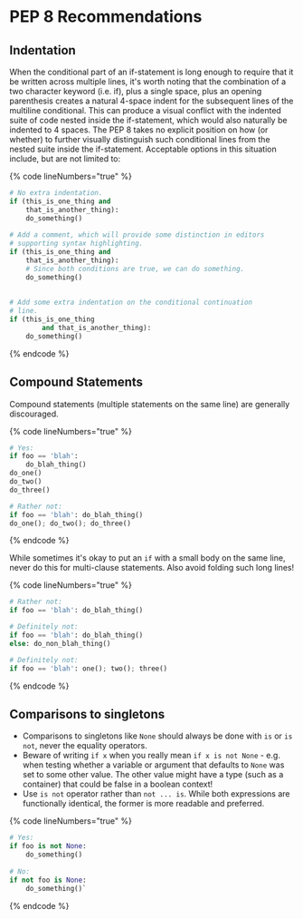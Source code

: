 # PEP 8 Recommendations

## Indentation

When the conditional part of an if-statement is long enough to require that it be written across multiple lines, it's worth noting that the combination of a two character keyword (i.e. if), plus a single space, plus an opening parenthesis creates a natural 4-space indent for the subsequent lines of the multiline conditional. This can produce a visual conflict with the indented suite of code nested inside the if-statement, which would also naturally be indented to 4 spaces. The PEP 8 takes no explicit position on how (or whether) to further visually distinguish such conditional lines from the nested suite inside the if-statement. Acceptable options in this situation include, but are not limited to:

{% code lineNumbers="true" %}
```python
# No extra indentation.
if (this_is_one_thing and 
    that_is_another_thing): 
    do_something()
    
# Add a comment, which will provide some distinction in editors
# supporting syntax highlighting.
if (this_is_one_thing and 
    that_is_another_thing): 
    # Since both conditions are true, we can do something. 
    do_something()
    
    
# Add some extra indentation on the conditional continuation 
# line.
if (this_is_one_thing 
        and that_is_another_thing): 
    do_something()
```
{% endcode %}

## Compound Statements

Compound statements (multiple statements on the same line) are generally discouraged.

{% code lineNumbers="true" %}
```python
# Yes:
if foo == 'blah': 
    do_blah_thing() 
do_one() 
do_two() 
do_three()

# Rather not:
if foo == 'blah': do_blah_thing() 
do_one(); do_two(); do_three()
```
{% endcode %}

While sometimes it's okay to put an `if` with a small body on the same line, never do this for multi-clause statements. Also avoid folding such long lines!

{% code lineNumbers="true" %}
```python
# Rather not:
if foo == 'blah': do_blah_thing()

# Definitely not:
if foo == 'blah': do_blah_thing() 
else: do_non_blah_thing()

# Definitely not:
if foo == 'blah': one(); two(); three()
```
{% endcode %}

## Comparisons to singletons

* Comparisons to singletons like `None` should always be done with `is` or `is not`, never the equality operators.
* Beware of writing `if x` when you really mean `if x is not None` - e.g. when testing whether a variable or argument that defaults to `None` was set to some other value. The other value might have a type (such as a container) that could be false in a boolean context!
* Use `is not` operator rather than `not ... is`. While both expressions are functionally identical, the former is more readable and preferred.

{% code lineNumbers="true" %}
```python
# Yes:
if foo is not None:
    do_something()
    
# No:
if not foo is None: 
    do_something()`
```
{% endcode %}
